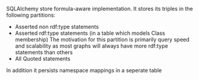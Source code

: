 SQLAlchemy store formula-aware implementation.  It stores its triples in the following partitions:

- Asserted non rdf:type statements
- Asserted rdf:type statements (in a table which models Class membership)
The motivation for this partition is primarily query speed and scalability as most graphs will always have more rdf:type statements than others
- All Quoted statements

In addition it persists namespace mappings in a seperate table
